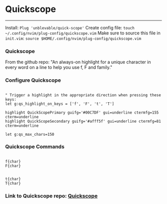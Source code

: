 # Quickscope

---

Install: `Plug 'unblevable/quick-scope'`
Create config file: `touch ~/.config/nvim/plug-config/quickscope.vim`
Make sure to source this file in `init.vim`:
`source $HOME/.config/nvim/plug-config/quickscope.vim`

### Quickscope

From the github repo: "An always-on highlight for a unique character in every word on a line to help you use f, F and family."

### Configure Quickscope

```

" Trigger a highlight in the appropriate direction when pressing these keys:
let g:qs_highlight_on_keys = ['f', 'F', 't', 'T']

highlight QuickScopePrimary guifg='#00C7DF' gui=underline ctermfg=155 cterm=underline
highlight QuickScopeSecondary guifg='#afff5f' gui=underline ctermfg=81 cterm=underline

let g:qs_max_chars=150

```

### Quickscope Commands

```

f{char}
F{char}


t{char}
T{char}

```

### Link to Quickscope repo: [Quickscope](https://github.com/unblevable/quick-scope)
